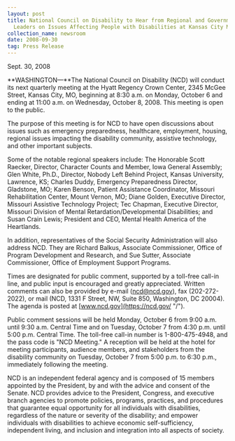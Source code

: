 ```yaml
---
layout: post
title: National Council on Disability to Hear from Regional and Government
  Leaders on Issues Affecting People with Disabilities at Kansas City Meeting
collection_name: newsroom
date: 2008-09-30
tag: Press Release
---
```

S﻿ept. 30, 2008

**WASHINGTON—**The National Council on Disability (NCD) will conduct its next quarterly meeting at the Hyatt Regency Crown Center, 2345 McGee Street, Kansas City, MO, beginning at 8:30 a.m. on Monday, October 6 and ending at 11:00 a.m. on Wednesday, October 8, 2008. This meeting is open to the public.

The purpose of this meeting is for NCD to have open discussions about issues such as emergency preparedness, healthcare, employment, housing, regional issues impacting the disability community, assistive technology, and other important subjects.

Some of the notable regional speakers include: The Honorable Scott Raecker, Director, Character Counts and Member, Iowa General Assembly; Glen White, Ph.D., Director, Nobody Left Behind Project, Kansas University, Lawrence, KS; Charles Duddy, Emergency Preparedness Director, Gladstone, MO; Karen Benson, Patient Assistance Coordinator, Missouri Rehabilitation Center, Mount Vernon, MO; Diane Golden, Executive Director, Missouri Assistive Technology Project; Tec Chapman, Executive Director, Missouri Division of Mental Retardation/Developmental Disabilities; and Susan Crain Lewis; President and CEO, Mental Health America of the Heartlands.

In addition, representatives of the Social Security Administration will also address NCD. They are Richard Balkus, Associate Commissioner, Office of Program Development and Research, and Sue Sutter, Associate Commissioner, Office of Employment Support Programs.

Times are designated for public comment, supported by a toll-free call-in line, and public input is encouraged and greatly appreciated. Written comments can also be provided by e-mail ([ncd@ncd.gov](mailto:ncd@ncd.gov "mailto\:ncd@ncd.gov")), fax (202-272-2022), or mail (NCD, 1331 F Street, NW, Suite 850, Washington, DC 20004). The agenda is posted at [www.ncd.gov](https://ncd.gov/ "/").

Public comment sessions will be held Monday, October 6 from 9:00 a.m. until 9:30 a.m. Central Time and on Tuesday, October 7 from 4:30 p.m. until 5:00 p.m. Central Time. The toll-free call-in number is 1-800-475-4948, and the pass code is "NCD Meeting." A reception will be held at the hotel for meeting participants, audience members, and stakeholders from the disability community on Tuesday, October 7 from 5:00 p.m. to 6:30 p.m., immediately following the meeting.

NCD is an independent federal agency and is composed of 15 members appointed by the President, by and with the advice and consent of the Senate. NCD provides advice to the President, Congress, and executive branch agencies to promote policies, programs, practices, and procedures that guarantee equal opportunity for all individuals with disabilities, regardless of the nature or severity of the disability; and empower individuals with disabilities to achieve economic self-sufficiency, independent living, and inclusion and integration into all aspects of society.